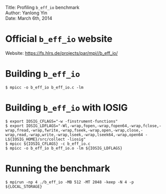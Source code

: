 Title:  Profiling `b_eff_io` benchmark  
Author: Yanlong Yin  
Date:   March 6th, 2014  

# Official `b_eff_io` website

Website: https://fs.hlrs.de/projects/par/mpi//b_eff_io/

# Building `b_eff_io`

    $ mpicc -o b_eff_io b_eff_io.c -lm

# Building `b_eff_io` with IOSIG

    $ export IOSIG_CFLAGS="-w -finstrument-functions"
    $ export IOSIG_LDFLAGS="-Wl,-wrap,fopen,-wrap,fopen64,-wrap,fclose,-wrap,fread,-wrap,fwrite,-wrap,fseek,-wrap,open,-wrap,close,-wrap,read,-wrap,write,-wrap,lseek,-wrap,lseek64,-wrap,open64 -L${IOSIG_HOME}/src/collect -liosig"
    $ mpicc ${IOSIG_CFLAGS} -c b_eff_io.c
    $ mpicc -o b_eff_io b_eff_io.o -lm ${IOSIG_LDFLAGS}

# Running the benchmark

    $ mpirun -np 4 ./b_eff_io -MB 512 -MT 2048 -keep -N 4 -p ${LOCAL_STORAGE}
    
    
